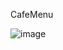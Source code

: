 CafeMenu

![image](https://user-images.githubusercontent.com/67860592/173892987-b9fdcb23-c273-46c6-be5e-00fdeed882df.png)
